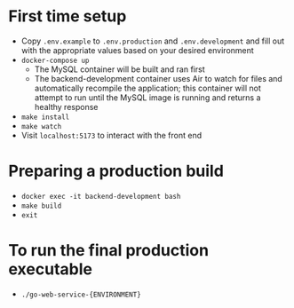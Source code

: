 # First time setup

- Copy `.env.example` to `.env.production` and `.env.development` and fill out with the appropriate values based on your
  desired environment
- `docker-compose up`
    - The MySQL container will be built and ran first
    - The backend-development container uses Air to watch for files and automatically recompile the application; this container
      will not attempt to run until the MySQL image is running and returns a healthy response
- `make install`
- `make watch`
- Visit `localhost:5173` to interact with the front end

# Preparing a production build

- `docker exec -it backend-development bash`
- `make build`
- `exit`

# To run the final production executable

- `./go-web-service-{ENVIRONMENT}`
